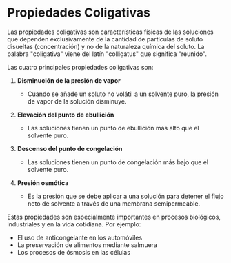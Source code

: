 # Propiedades Coligativas

Las propiedades coligativas son características físicas de las soluciones que dependen exclusivamente de la cantidad de partículas de soluto disueltas (concentración) y no de la naturaleza química del soluto. La palabra "coligativa" viene del latín "colligatus" que significa "reunido".

Las cuatro principales propiedades coligativas son:

1. **Disminución de la presión de vapor**
   - Cuando se añade un soluto no volátil a un solvente puro, la presión de vapor de la solución disminuye.

2. **Elevación del punto de ebullición**
   - Las soluciones tienen un punto de ebullición más alto que el solvente puro.

3. **Descenso del punto de congelación**
   - Las soluciones tienen un punto de congelación más bajo que el solvente puro.

4. **Presión osmótica**
   - Es la presión que se debe aplicar a una solución para detener el flujo neto de solvente a través de una membrana semipermeable.

Estas propiedades son especialmente importantes en procesos biológicos, industriales y en la vida cotidiana. Por ejemplo:
- El uso de anticongelante en los automóviles
- La preservación de alimentos mediante salmuera
- Los procesos de ósmosis en las células
